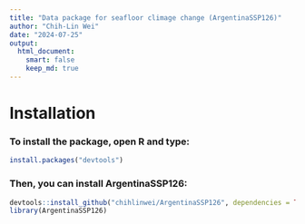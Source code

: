 ```yaml
---
title: "Data package for seafloor climage change (ArgentinaSSP126)"
author: "Chih-Lin Wei"
date: "2024-07-25"
output: 
  html_document: 
    smart: false
    keep_md: true
---
```




# Installation

### To install the package, open R and type:


``` r
install.packages("devtools")
```

### Then, you can install ArgentinaSSP126:


``` r
devtools::install_github("chihlinwei/ArgentinaSSP126", dependencies = TRUE)
library(ArgentinaSSP126)
```

